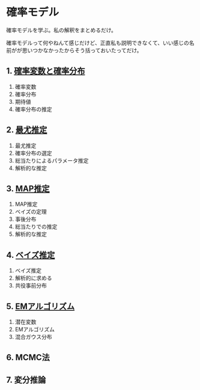 # 確率モデル

確率モデルを学ぶ。私の解釈をまとめるだけ。

確率モデルって何やねんて感じだけど、正直私も説明できなくて、いい感じの名前がが思いつかなかったからそう括っておいたってだけ。

## 1. [確率変数と確率分布](introduction.ipynb)

1. 確率変数
2. 確率分布
3. 期待値
4. 確率分布の推定

## 2. [最尤推定](ml-estimation.ipynb)

1. 最尤推定
2. 確率分布の選定
3. 総当たりによるパラメータ推定
4. 解析的な推定

## 3. [MAP推定](map-estimation.ipynb)

1. MAP推定
2. ベイズの定理
3. 事後分布
4. 総当たりでの推定
5. 解析的な推定

## 4. [ベイズ推定](bayesian-estimation.ipynb)

1. ベイズ推定
2. 解析的に求める
3. 共役事前分布

## 5. [EMアルゴリズム](em-algorithm.ipynb)

1. 潜在変数
2. EMアルゴリズム
3. 混合ガウス分布

## 6. MCMC法

## 7. 変分推論
